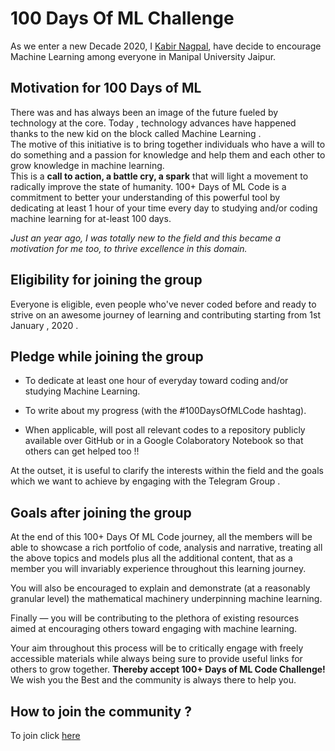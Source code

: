 # 100 Days Of ML Challenge
As we enter a new Decade 2020, I [Kabir Nagpal]([https://www.linkedin.com/in/kabir-nagpal-3a1302174/](https://www.linkedin.com/in/kabir-nagpal-3a1302174/)), have decide to encourage Machine Learning among everyone in Manipal University Jaipur. 

## Motivation for 100 Days of ML 

There was and has always been an image of the future fueled by technology at the core. Today , technology advances have happened thanks to the new kid on the block called Machine Learning .   
The motive of this initiative is to bring together individuals who have a will to do something and a passion for knowledge and help them and each other to grow knowledge in machine learning.  
This is a **call to action, a battle cry, a spark** that will light a movement to radically improve the state of humanity. 100+ Days of ML Code is a commitment to better your understanding of this powerful tool by dedicating at least 1 hour of your time every day to studying and/or coding machine learning for at-least 100 days.  

*Just an year ago, I was totally new to the field and this became a motivation for me too, to thrive excellence in this domain.*

## Eligibility for joining the group

Everyone is eligible, even people who've never coded before and ready to strive on an awesome journey of learning and contributing starting from 1st January , 2020 .


## Pledge while joining the group
- To dedicate at least one hour of everyday toward coding and/or studying Machine Learning.

- To write about my progress (with the #100DaysOfMLCode hashtag).

- When applicable, will post all relevant codes to a repository publicly available over GitHub or in a Google Colaboratory Notebook so that others can get helped too !!

At the outset,  it is useful to clarify the interests within the field and the goals which we want  to achieve by engaging with the Telegram Group .

## Goals after joining the group


At the end of this 100+ Days Of ML Code journey, all the members will be able to showcase a rich portfolio of code, analysis and narrative, treating all the above topics and models plus all the additional content, that as a member you will invariably experience throughout this learning journey.

You will also be encouraged to explain and demonstrate (at a reasonably granular level) the mathematical machinery underpinning machine learning.

Finally — you will be contributing to the plethora of existing resources aimed at encouraging others toward engaging with machine learning.

Your aim throughout this process will be to critically engage with freely accessible materials while always being sure to provide useful links for others to grow together.
**Thereby accept 100+ Days of ML Code Challenge!**
We wish you the Best and the community is always there to help you.

## How to join the community ?

To join click [here]([https://t.me/joinchat/J6OZv008u2tzQ1CZhh1mEw])

